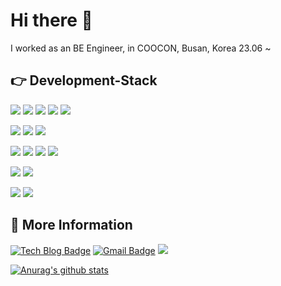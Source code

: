 # Hi there 👋

I worked as an BE Engineer, in COOCON, Busan, Korea 23.06 ~

## 👉 Development-Stack

<img src="https://img.shields.io/badge/Python-blue?style=flat&logo=python&logoColor=yellow"/> <img src="https://img.shields.io/badge/Django-gteen?style=flat&logo=Django&logoColor=white"/> <img src="https://img.shields.io/badge/Spring-gteen?style=flat&logo=Spring&logoColor=white"/> <img src="https://img.shields.io/badge/Spring boot-gteen?style=flat&logo=Spring Boot&logoColor=white"/> <img src="https://img.shields.io/badge/Gradle-blue?style=flat&logo=Gradle&logoColor=white"/>

<img src="https://img.shields.io/badge/SQLite-blue?style=flat&logo=sqlite&logoColor=white"/> <img src="https://img.shields.io/badge/MySQL-blue?style=flat&logo=MySQL&logoColor=white"/> <img src="https://img.shields.io/badge/PostgreSQL-blue?style=flat&logo=PostgreSQL&logoColor=white"/>

<img src="https://img.shields.io/badge/AWS EC2-yellow?style=flat&logo=Amazon AWS&logoColor=white"/> <img src="https://img.shields.io/badge/AWS S3-yellow?style=flat&logo=Amazon S3&logoColor=white"/> <img src="https://img.shields.io/badge/Postman-orange?style=flat&logo=Postman&logoColor=white"/> <img src="https://img.shields.io/badge/Docker-blue?style=flat&logo=docker&logoColor=white"/>

<img src="https://img.shields.io/badge/HTML5-red?style=flat&logo=html5&logoColor=white"/> <img src="https://img.shields.io/badge/JavaScript-black?style=flat&logo=javascript&logoColor=yellow"/>

<img src="https://img.shields.io/badge/VSCode-blue?style=flat&logo=Visual Studio Code&logoColor=white"/> <img src="https://img.shields.io/badge/intellij-purple?style=flat&logo=IntelliJ IDEA&logoColor=white"/> 


## 📢 More Information
[![Tech Blog Badge](http://img.shields.io/badge/-Tech%20blog-black?style=flat-square&logo=github&link=https://psb6604.tistory.com/)](https://psb6604.tistory.com/)
[![Gmail Badge](https://img.shields.io/badge/Gmail-d14836?style=flat-square&logo=Gmail&logoColor=white&link=mailto:psb6604@gmail.com)](mailto:psb6604@gmail.com)
[<img src="https://img.shields.io/badge/Portfolio-white?style=flat&logo=Notion&logoColor=black"/>](https://www.notion.so/a4fe3bb821c94d219f272f8157459e59)
  
[![Anurag's github stats](https://github-readme-stats.vercel.app/api?username=Aeius)](https://github.com/anuraghazra/github-readme-stats)
